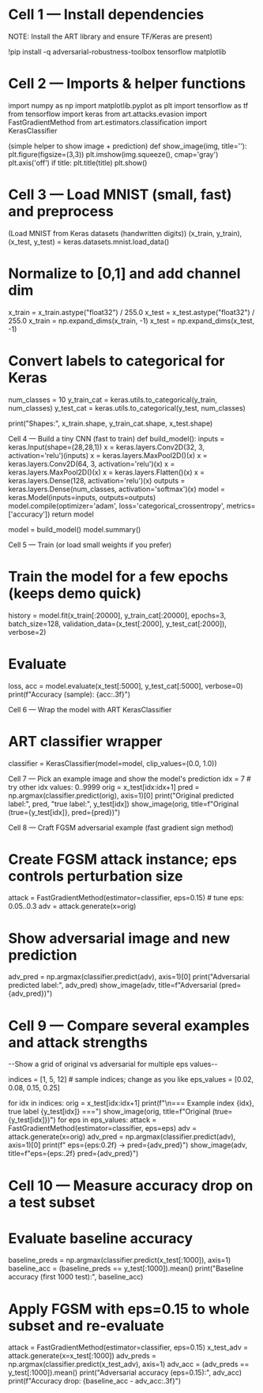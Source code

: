 # Cell 1 — Install dependencies
NOTE: Install the ART library and ensure TF/Keras are present)

!pip install -q adversarial-robustness-toolbox tensorflow matplotlib



# Cell 2 — Imports & helper functions
import numpy as np
import matplotlib.pyplot as plt
import tensorflow as tf
from tensorflow import keras
from art.attacks.evasion import FastGradientMethod
from art.estimators.classification import KerasClassifier

(simple helper to show image + prediction)
def show_image(img, title=''):
    plt.figure(figsize=(3,3))
    plt.imshow(img.squeeze(), cmap='gray')
    plt.axis('off')
    if title:
        plt.title(title)
    plt.show()


# Cell 3 — Load MNIST (small, fast) and preprocess
(Load MNIST from Keras datasets (handwritten digits))
(x_train, y_train), (x_test, y_test) = keras.datasets.mnist.load_data()

# Normalize to [0,1] and add channel dim
x_train = x_train.astype("float32") / 255.0
x_test = x_test.astype("float32") / 255.0
x_train = np.expand_dims(x_train, -1)
x_test = np.expand_dims(x_test, -1)

# Convert labels to categorical for Keras
num_classes = 10
y_train_cat = keras.utils.to_categorical(y_train, num_classes)
y_test_cat = keras.utils.to_categorical(y_test, num_classes)

print("Shapes:", x_train.shape, y_train_cat.shape, x_test.shape)


Cell 4 — Build a tiny CNN (fast to train)
def build_model():
    inputs = keras.Input(shape=(28,28,1))
    x = keras.layers.Conv2D(32, 3, activation='relu')(inputs)
    x = keras.layers.MaxPool2D()(x)
    x = keras.layers.Conv2D(64, 3, activation='relu')(x)
    x = keras.layers.MaxPool2D()(x)
    x = keras.layers.Flatten()(x)
    x = keras.layers.Dense(128, activation='relu')(x)
    outputs = keras.layers.Dense(num_classes, activation='softmax')(x)
    model = keras.Model(inputs=inputs, outputs=outputs)
    model.compile(optimizer='adam', loss='categorical_crossentropy', metrics=['accuracy'])
    return model

model = build_model()
model.summary()


Cell 5 — Train (or load small weights if you prefer)
# Train the model for a few epochs (keeps demo quick)
history = model.fit(x_train[:20000], y_train_cat[:20000], epochs=3, batch_size=128,
                    validation_data=(x_test[:2000], y_test_cat[:2000]), verbose=2)
# Evaluate
loss, acc = model.evaluate(x_test[:5000], y_test_cat[:5000], verbose=0)
print(f"Accuracy (sample): {acc:.3f}")

Cell 6 — Wrap the model with ART KerasClassifier
# ART classifier wrapper
classifier = KerasClassifier(model=model, clip_values=(0.0, 1.0))


Cell 7 — Pick an example image and show the model's prediction
idx = 7  # try other idx values: 0..9999
orig = x_test[idx:idx+1]
pred = np.argmax(classifier.predict(orig), axis=1)[0]
print("Original predicted label:", pred, "true label:", y_test[idx])
show_image(orig, title=f"Original (true={y_test[idx]}, pred={pred})")


Cell 8 — Craft FGSM adversarial example (fast gradient sign method)
# Create FGSM attack instance; eps controls perturbation size
attack = FastGradientMethod(estimator=classifier, eps=0.15)  # tune eps: 0.05..0.3
adv = attack.generate(x=orig)

# Show adversarial image and new prediction
adv_pred = np.argmax(classifier.predict(adv), axis=1)[0]
print("Adversarial predicted label:", adv_pred)
show_image(adv, title=f"Adversarial (pred={adv_pred})")

# Cell 9 — Compare several examples and attack strengths
--Show a grid of original vs adversarial for multiple eps values--

indices = [1, 5, 12]  # sample indices; change as you like
eps_values = [0.02, 0.08, 0.15, 0.25]

for idx in indices:
    orig = x_test[idx:idx+1]
    print(f"\n=== Example index {idx}, true label {y_test[idx]} ===")
    show_image(orig, title=f"Original (true={y_test[idx]})")
    for eps in eps_values:
        attack = FastGradientMethod(estimator=classifier, eps=eps)
        adv = attack.generate(x=orig)
        adv_pred = np.argmax(classifier.predict(adv), axis=1)[0]
        print(f" eps={eps:0.2f}  -> pred={adv_pred}")
        show_image(adv, title=f"eps={eps:.2f} pred={adv_pred}")


# Cell 10 — Measure accuracy drop on a test subset
# Evaluate baseline accuracy
baseline_preds = np.argmax(classifier.predict(x_test[:1000]), axis=1)
baseline_acc = (baseline_preds == y_test[:1000]).mean()
print("Baseline accuracy (first 1000 test):", baseline_acc)

# Apply FGSM with eps=0.15 to whole subset and re-evaluate
attack = FastGradientMethod(estimator=classifier, eps=0.15)
x_test_adv = attack.generate(x=x_test[:1000])
adv_preds = np.argmax(classifier.predict(x_test_adv), axis=1)
adv_acc = (adv_preds == y_test[:1000]).mean()
print("Adversarial accuracy (eps=0.15):", adv_acc)
print(f"Accuracy drop: {baseline_acc - adv_acc:.3f}")

